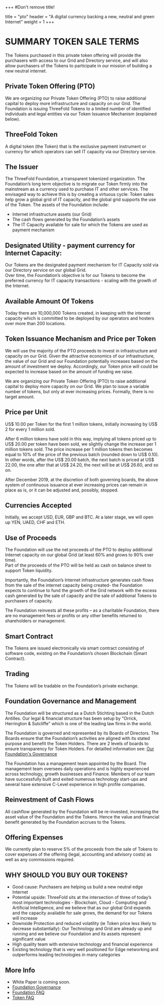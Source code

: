 +++
#Don't remove title!

title = "pto"
header = "A digital currency backing a new, neutral and green Internet"
weight = 1
+++

# SUMMARY TOKEN SALE TERMS
The Tokens purchased in this private token offering will provide the purchasers with access to our Grid and Directory service, and will also allow purchasers of the Tokens to participate in our mission of building a new neutral internet.

## Private Token Offering (PTO)

We are organizing our Private Token Offering (PTO) to raise additional capital to deploy more infrastructure and capacity on our Grid.  The Foundation is issuing ThreeFold Tokens to a limited number of identified individuals and legal entities via our Token Issuance Mechanism (explained below).

## ThreeFold Token

A digital token (the Token) that is the exclusive payment instrument or currency for which operators can sell IT capacity via our Directory service.

## The Issuer

The ThreeFold Foundation, a transparent tokenized organization. The Foundation’s long term objective is to migrate our Token firmly into the mainstream as a currency used to purchase IT and other services. The envisaged way to achieve this is by creating a virtuous cycle: Token sales help grow a global grid of IT capacity, and the global grid supports the use of the Token. The assets of the Foundation include:
- Internet infrastructure assets (our Grid)
- The cash flows generated by the Foundation’s assets
- The IT Capacity available for sale for which the Tokens are used as payment mechanism


## Designated Utility - payment currency for Internet Capacity:

Our Tokens are the designated payment mechanism for IT Capacity sold via our Directory service on our global Grid.  
Over time, the Foundation’s objective is for our Tokens to become the preferred currency for IT capacity transactions - scaling with the growth of the Internet.

## Available Amount Of Tokens

Today there are 10,000,000 Tokens created, in keeping with the internet capacity which is committed to be deployed by our operators and hosters over more than 200 locations. 

## Token Issuance Mechanism and Price per Token

We will use the majority of the PTO proceeds to invest in infrastructure and capacity on our Grid.  Given the attractive economics of our infrastructure, the value of our Grid and our Foundation potentially  increases based on the amount of investment we deploy.  Accordingly, our Token price will could be expected to increase based on the amount of funding we raise.  

We are organizing our Private Token Offering (PTO) to raise additional capital to deploy more capacity on our Grid. We plan to issue a variable number of tokens, but only at ever increasing prices. Formally, there is no target amount.

## Price per Unit

US$ 10.00 per Token for the first 1 million tokens, initially increasing by US$ 2 for every 1 million sold.

After 6 million tokens have sold in this way, implying all tokens priced up to US$ 20.00 per token have been sold, we slightly change the increase per 1 million tokens sold. The price increase per 1 million tokens then becomes equal to 10% of the price of the previous batch (rounded down to US$ 0.10). In other words, after the US$ 20.00 batch, the next batch is priced at US$ 22.00, the one after that at US$ 24.20, the next will be at US$ 26.60, and so on.

After December 2019, at the discretion of both governing boards, the above system of continuous issuance at ever increasing prices can remain in place as is, or it can be adjusted and, possibly, stopped.

## Currencies Accepted

Initially, we accept USD, EUR, GBP and BTC.
At a later stage, we will open up YEN, UAED, CHF and ETH.

## Use of Proceeds

The Foundation will use the net proceeds of the PTO to deploy additional Internet capacity on our global Grid (at least 60% and grows to 90% over time).  
Part of the proceeds of the PTO will be held as cash on balance sheet to support Token liquidity.

Importantly, the Foundation’s Internet infrastructure generates cash flows from the sale of the internet capacity being created- the Foundation expects to continue to fund the growth of the Grid network with the excess cash generated by the sale of capacity and the sale of additional Tokens to purchasers of capacity.

The Foundation reinvests all these profits – as a charitable Foundation, there are no management fees or profits or any other benefits returned to shareholders or management.

## Smart Contract

The Tokens are issued electronically via smart contract consisting of software code, existing on the Foundation’s chosen Blockchain (Smart Contract).

## Trading

The Tokens will be tradable on the Foundation’s private exchange.


## Foundation Governance and Management

The Foundation will be structured as a Dutch Stichting based in the Dutch Antilles.
Our legal & financial structure has been setup by "Orrick, Herrington & Sutcliffe" which is one of the leading law firms in the world.

The Foundation is governed and represented by its Boards of Directors.  The Boards ensure that the Foundation’s activities are aligned with its stated purpose and benefit the Token Holders.  There are 2 levels of boards to ensure transparency for Token Holders. For detailled information see: [Our Foundation's Governance ](/governance)

The Foundation has a management team appointed by the Board. The management team oversees daily operations and is highly experienced across technology, growth businesses and Finance. Members of our team have successfully built and exited numerous technology start-ups and several have extensive C-Level experience in high profile companies.

## Reinvestment of Cash Flows

All cashflow generated by the Foundation will be re-invested, increasing the asset value of the Foundation and the Tokens. Hence the value and financial benefit generated by the Foundation accrues to the Tokens.


## Offering Expenses

We currently plan to reserve 5% of the proceeds from the sale of Tokens to cover expenses of the offering (legal, accounting and advisory costs) as well as any commissions required.

## WHY SHOULD YOU BUY OUR TOKENS?

- Good cause: Purchasers are helping us build a new neutral edge Internet
- Potential upside: ThreeFold sits at the intersection of three of today’s most important technologies - Blockchain, Cloud - Computing and Artificial Intelligence, and we believe that as our global Grid expands and the capacity available for sale grows, the demand for our Tokens will increase
- Downside Protection and reduced volatility (ie Token price less likely to decrease substantially): Our Technology and Grid are already up and running and we believe our Foundation and its assets represent significant value
- High quality team with extensive technology and financial experience
- Existing technology that is very well positioned for Edge networking and outperforms leading technologies in many categories



## More Info

- White Paper is coming soon.
- [Foundation Governance](/governance)
- [Foundation FAQ](/faq/foundation-faq/)
- [Token FAQ](/faq/token-faq/)
